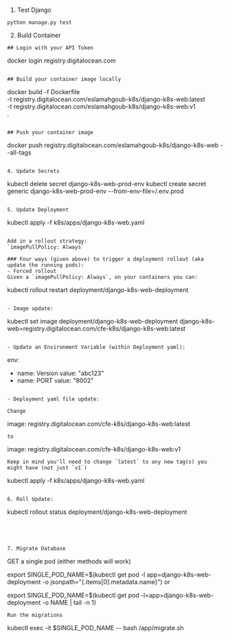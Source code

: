 1. Test Django
```
python manage.py test

```
2. Build Container

```
## Login with your API Token
```
docker login registry.digitalocean.com
```

## Build your container image locally

```
docker build -f Dockerfile \
      -t registry.digitalocean.com/eslamahgoub-k8s/django-k8s-web:latest \
      -t registry.digitalocean.com/eslamahgoub-k8s/django-k8s-web:v1 \
      . 
```

## Push your container image
```
docker push registry.digitalocean.com/eslamahgoub-k8s/django-k8s-web --all-tags

```

4. Update Secrets
```
kubectl delete secret django-k8s-web-prod-env
kubectl create secret generic django-k8s-web-prod-env --from-env-file=/.env.prod

```

5. Update Deployment
```
kubectl apply -f k8s/apps/django-k8s-web.yaml

```

Add in a rollout strategy:
`imagePullPolicy: Always`

### Four ways (given above) to trigger a deployment rollout (aka update the running pods):
- Forced rollout
Given a `imagePullPolicy: Always`, on your containers you can:

```
kubectl rollout restart deployment/django-k8s-web-deployment
```

- Image update:
```
kubectl set image deployment/django-k8s-web-deployment django-k8s-web=registry.digitalocean.com/cfe-k8s/django-k8s-web:latest
```

- Update an Environment Variable (within Deployment yaml):

```
env:
  - name: Version
    value: "abc123"
  - name: PORT
    value: "8002"
```

- Deployment yaml file update:

Change 
```
image: registry.digitalocean.com/cfe-k8s/django-k8s-web:latest
```
to
```
image: registry.digitalocean.com/cfe-k8s/django-k8s-web:v1 
```
Keep in mind you'll need to change `latest` to any new tag(s) you might have (not just `v1`)
```
kubectl apply -f k8s/apps/django-k8s-web.yaml
```

6. Roll Update:
```
kubectl rollout status deployment/django-k8s-web-deployment

```




7. Migrate Database
```
GET a single pod (either methods will work)

export SINGLE_POD_NAME=$(kubectl get pod -l app=django-k8s-web-deployment -o jsonpath="{.items[0].metadata.name}")
or

export SINGLE_POD_NAME=$(kubectl get pod -l=app=django-k8s-web-deployment -o NAME | tail -n 1)

```
Run the migrations
```
kubectl exec -it $SINGLE_POD_NAME -- bash /app/migrate.sh

```